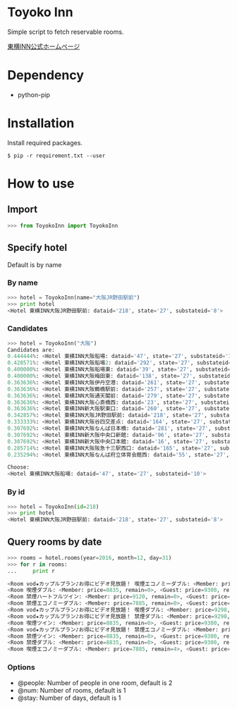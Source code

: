 # Toyoko Inn

Simple script to fetch reservable rooms.

[東横INN公式ホームページ](https://www.toyoko-inn.com/)

# Dependency

* python-pip

# Installation

Install required packages.

```
$ pip -r requirement.txt --user
```

# How to use

## Import

```python
>>> from ToyokoInn import ToyokoInn
```

## Specify hotel

Default is by name

### By name

```python
>>> hotel = ToyokoInn(name="大阪JR野田駅前")
>>> print hotel
<Hotel 東横INN大阪JR野田駅前: dataid='218', state='27', substateid='8'>
```

### Candidates

```python
>>> hotel = ToyokoInn("大阪")
Candidates are:
0.444444%: <Hotel 東横INN大阪船場: dataid='47', state='27', substateid='10'>
0.428571%: <Hotel 東横INN大阪船場2: dataid='292', state='27', substateid='10'>
0.400000%: <Hotel 東横INN大阪船場東: dataid='39', state='27', substateid='10'>
0.400000%: <Hotel 東横INN大阪梅田東: dataid='138', state='27', substateid='8'>
0.363636%: <Hotel 東横INN大阪伊丹空港: dataid='261', state='27', substateid='205'>
0.363636%: <Hotel 東横INN大阪鶴橋駅前: dataid='257', state='27', substateid='10'>
0.363636%: <Hotel 東横INN大阪通天閣前: dataid='279', state='27', substateid='10'>
0.363636%: <Hotel 東横INN大阪心斎橋西: dataid='23', state='27', substateid='10'>
0.363636%: <Hotel 東横INN新大阪駅東口: dataid='260', state='27', substateid='9'>
0.342857%: <Hotel 東横INN大阪JR野田駅前: dataid='218', state='27', substateid='8'>
0.333333%: <Hotel 東横INN大阪谷四交差点: dataid='164', state='27', substateid='10'>
0.307692%: <Hotel 東横INN大阪なんば日本橋: dataid='281', state='27', substateid='10'>
0.307692%: <Hotel 東横INN新大阪中央口新館: dataid='96', state='27', substateid='9'>
0.307692%: <Hotel 東横INN新大阪中央口本館: dataid='16', state='27', substateid='9'>
0.285714%: <Hotel 東横INN大阪阪急十三駅西口: dataid='165', state='27', substateid='9'>
0.235294%: <Hotel 東横INN大阪なんば府立体育会館西: dataid='55', state='27', substateid='10'>

Choose:
<Hotel 東横INN大阪船場: dataid='47', state='27', substateid='10'>
```

### By id

```python
>>> hotel = ToyokoInn(id=218)
>>> print hotel
<Hotel 東横INN大阪JR野田駅前: dataid='218', state='27', substateid='8'>
```

## Query rooms by date

```python
>>> rooms = hotel.rooms(year=2016, month=12, day=31)
>>> for r in rooms:
...     print r

<Room vod★カップルプラン♪お得にビデオ見放題！ 喫煙エコノミーダブル: <Member: price=8348, remain=4>, <Guest: price=8763, remain=4>>
<Room 喫煙ダブル: <Member: price=8835, remain=0>, <Guest: price=9300, remain=0>>
<Room 禁煙ハートフルツイン: <Member: price=9120, remain=0>, <Guest: price=9600, remain=0>>
<Room 禁煙エコノミーダブル: <Member: price=7885, remain=0>, <Guest: price=8300, remain=0>>
<Room vod★カップルプラン♪お得にビデオ見放題！ 喫煙ダブル: <Member: price=9298, remain=0>, <Guest: price=9763, remain=0>>
<Room vod★カップルプラン♪お得にビデオ見放題！ 禁煙ダブル: <Member: price=9298, remain=0>, <Guest: price=9763, remain=0>>
<Room 喫煙ツイン: <Member: price=8835, remain=0>, <Guest: price=9300, remain=0>>
<Room vod★カップルプラン♪お得にビデオ見放題！ 禁煙エコノミーダブル: <Member: price=8348, remain=0>, <Guest: price=8763, remain=0>>
<Room 禁煙ツイン: <Member: price=8835, remain=0>, <Guest: price=9300, remain=0>>
<Room 禁煙ダブル: <Member: price=8835, remain=0>, <Guest: price=9300, remain=0>>
<Room 喫煙エコノミーダブル: <Member: price=7885, remain=4>, <Guest: price=8300, remain=4>>
```

### Options

+ @people: Number of people in one room, default is 2
+ @num: Number of rooms, default is 1
+ @stay: Number of days, default is 1
